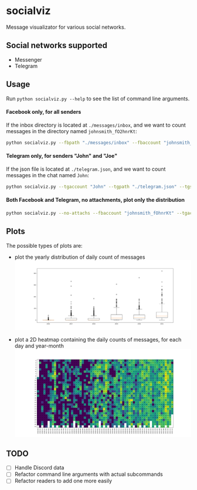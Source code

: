 # socialviz
Message visualizator for various social networks.

## Social networks supported
- Messenger
- Telegram

## Usage
Run `python socialviz.py --help` to see the list of command line arguments.

#### Facebook only, for all senders
If the inbox directory is located at `./messages/inbox`, and we want to count messages in the directory named `johnsmith_fO2hnrKt`:
```sh
python socialviz.py --fbpath "./messages/inbox" --fbaccount "johnsmith_fOhnrKt"
```

#### Telegram only, for senders "John" and "Joe"
If the json file is located at `./telegram.json`, and we want to count messages in the chat named `John`:
```sh
python socialviz.py --tgaccount "John" --tgpath "./telegram.json" --tgsender "John" --tgsender "Joe"
```

#### Both Facebook and Telegram, no attachments, plot only the distribution
```sh
python socialviz.py --no-attachs --fbaccount "johnsmith_fOhnrKt" --tgaccount "John" --display-distribution
```

## Plots
The possible types of plots are:
- plot the yearly distribution of daily count of messages
![example of distribution plot](./assets/distribution.png)

- plot a 2D heatmap containing the daily counts of messages, for each day and year-month
![example of heatmap](./assets/heatmap.png)

## TODO
- [ ] Handle Discord data
- [ ] Refactor command line arguments with actual subcommands
- [ ] Refactor readers to add one more easily
